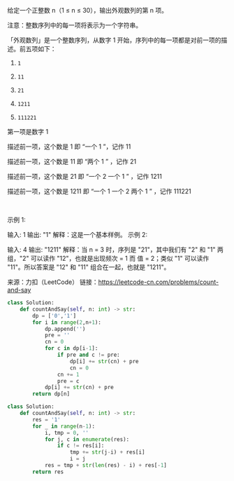 给定一个正整数 n（1 ≤ n ≤ 30），输出外观数列的第 n 项。

注意：整数序列中的每一项将表示为一个字符串。

「外观数列」是一个整数序列，从数字 1 开始，序列中的每一项都是对前一项的描述。前五项如下：

1.     1
2.     11
3.     21
4.     1211
5.     111221
第一项是数字 1

描述前一项，这个数是 1 即 “一个 1 ”，记作 11

描述前一项，这个数是 11 即 “两个 1 ” ，记作 21

描述前一项，这个数是 21 即 “一个 2 一个 1 ” ，记作 1211

描述前一项，这个数是 1211 即 “一个 1 一个 2 两个 1 ” ，记作 111221

 

示例 1:

输入: 1
输出: "1"
解释：这是一个基本样例。
示例 2:

输入: 4
输出: "1211"
解释：当 n = 3 时，序列是 "21"，其中我们有 "2" 和 "1" 两组，"2" 可以读作 "12"，也就是出现频次 = 1 而 值 = 2；类似 "1" 可以读作 "11"。所以答案是 "12" 和 "11" 组合在一起，也就是 "1211"。

来源：力扣（LeetCode）
链接：https://leetcode-cn.com/problems/count-and-say

```python
class Solution:
    def countAndSay(self, n: int) -> str:
        dp = ['0','1']
        for i in range(2,n+1):
            dp.append('')
            pre = ''
            cn = 0
            for c in dp[i-1]:            
                if pre and c != pre:
                    dp[i] += str(cn) + pre
                    cn = 0
                cn += 1
                pre = c
            dp[i] += str(cn) + pre 
        return dp[n]

```
 

```python
class Solution:
    def countAndSay(self, n: int) -> str:
        res = '1'
        for _ in range(n-1):
            i, tmp = 0, ''
            for j, c in enumerate(res):
                if c != res[i]:
                    tmp += str(j-i) + res[i]
                    i = j
            res = tmp + str(len(res) - i) + res[-1]
        return res
```